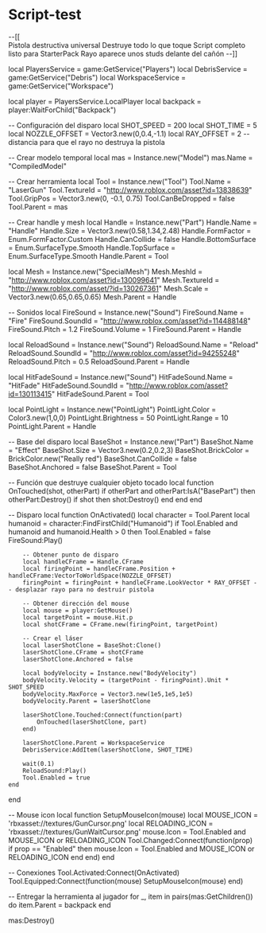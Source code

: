 # Script-test
--[[  
    Pistola destructiva universal
    Destruye todo lo que toque
    Script completo listo para StarterPack
    Rayo aparece unos studs delante del cañón
--]]

local PlayersService = game:GetService("Players")
local DebrisService = game:GetService("Debris")
local WorkspaceService = game:GetService("Workspace")

local player = PlayersService.LocalPlayer
local backpack = player:WaitForChild("Backpack")

-- Configuración del disparo
local SHOT_SPEED = 200
local SHOT_TIME = 5
local NOZZLE_OFFSET = Vector3.new(0,0.4,-1.1)
local RAY_OFFSET = 2 -- distancia para que el rayo no destruya la pistola

-- Crear modelo temporal
local mas = Instance.new("Model")
mas.Name = "CompiledModel"

-- Crear herramienta
local Tool = Instance.new("Tool")
Tool.Name = "LaserGun"
Tool.TextureId = "http://www.roblox.com/asset?id=13838639"
Tool.GripPos = Vector3.new(0, -0.1, 0.75)
Tool.CanBeDropped = false
Tool.Parent = mas

-- Crear handle y mesh
local Handle = Instance.new("Part")
Handle.Name = "Handle"
Handle.Size = Vector3.new(0.58,1.34,2.48)
Handle.FormFactor = Enum.FormFactor.Custom
Handle.CanCollide = false
Handle.BottomSurface = Enum.SurfaceType.Smooth
Handle.TopSurface = Enum.SurfaceType.Smooth
Handle.Parent = Tool

local Mesh = Instance.new("SpecialMesh")
Mesh.MeshId = "http://www.roblox.com/asset?id=130099641"
Mesh.TextureId = "http://www.roblox.com/asset/?id=130267361"
Mesh.Scale = Vector3.new(0.65,0.65,0.65)
Mesh.Parent = Handle

-- Sonidos
local FireSound = Instance.new("Sound")
FireSound.Name = "Fire"
FireSound.SoundId = "http://www.roblox.com/asset?id=114488148"
FireSound.Pitch = 1.2
FireSound.Volume = 1
FireSound.Parent = Handle

local ReloadSound = Instance.new("Sound")
ReloadSound.Name = "Reload"
ReloadSound.SoundId = "http://www.roblox.com/asset?id=94255248"
ReloadSound.Pitch = 0.5
ReloadSound.Parent = Handle

local HitFadeSound = Instance.new("Sound")
HitFadeSound.Name = "HitFade"
HitFadeSound.SoundId = "http://www.roblox.com/asset?id=130113415"
HitFadeSound.Parent = Tool

local PointLight = Instance.new("PointLight")
PointLight.Color = Color3.new(1,0,0)
PointLight.Brightness = 50
PointLight.Range = 10
PointLight.Parent = Handle

-- Base del disparo
local BaseShot = Instance.new("Part")
BaseShot.Name = "Effect"
BaseShot.Size = Vector3.new(0.2,0.2,3)
BaseShot.BrickColor = BrickColor.new("Really red")
BaseShot.CanCollide = false
BaseShot.Anchored = false
BaseShot.Parent = Tool

-- Función que destruye cualquier objeto tocado
local function OnTouched(shot, otherPart)
    if otherPart and otherPart:IsA("BasePart") then
        otherPart:Destroy()
        if shot then
            shot:Destroy()
        end
    end
end

-- Disparo
local function OnActivated()
    local character = Tool.Parent
    local humanoid = character:FindFirstChild("Humanoid")
    if Tool.Enabled and humanoid and humanoid.Health > 0 then
        Tool.Enabled = false
        FireSound:Play()

        -- Obtener punto de disparo
        local handleCFrame = Handle.CFrame
        local firingPoint = handleCFrame.Position + handleCFrame:VectorToWorldSpace(NOZZLE_OFFSET)
        firingPoint = firingPoint + handleCFrame.LookVector * RAY_OFFSET -- desplazar rayo para no destruir pistola

        -- Obtener dirección del mouse
        local mouse = player:GetMouse()
        local targetPoint = mouse.Hit.p
        local shotCFrame = CFrame.new(firingPoint, targetPoint)

        -- Crear el láser
        local laserShotClone = BaseShot:Clone()
        laserShotClone.CFrame = shotCFrame
        laserShotClone.Anchored = false

        local bodyVelocity = Instance.new("BodyVelocity")
        bodyVelocity.Velocity = (targetPoint - firingPoint).Unit * SHOT_SPEED
        bodyVelocity.MaxForce = Vector3.new(1e5,1e5,1e5)
        bodyVelocity.Parent = laserShotClone

        laserShotClone.Touched:Connect(function(part)
            OnTouched(laserShotClone, part)
        end)

        laserShotClone.Parent = WorkspaceService
        DebrisService:AddItem(laserShotClone, SHOT_TIME)

        wait(0.1)
        ReloadSound:Play()
        Tool.Enabled = true
    end
end

-- Mouse icon
local function SetupMouseIcon(mouse)
    local MOUSE_ICON = 'rbxasset://textures/GunCursor.png'
    local RELOADING_ICON = 'rbxasset://textures/GunWaitCursor.png'
    mouse.Icon = Tool.Enabled and MOUSE_ICON or RELOADING_ICON
    Tool.Changed:Connect(function(prop)
        if prop == "Enabled" then
            mouse.Icon = Tool.Enabled and MOUSE_ICON or RELOADING_ICON
        end
    end)
end

-- Conexiones
Tool.Activated:Connect(OnActivated)
Tool.Equipped:Connect(function(mouse)
    SetupMouseIcon(mouse)
end)

-- Entregar la herramienta al jugador
for _, item in pairs(mas:GetChildren()) do
    item.Parent = backpack
end

mas:Destroy()
